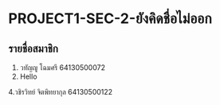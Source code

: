 # PROJECT1-SEC-2-ยังคิดชื่อไม่ออก

## รายชื่อสมาชิก
1. วทัญญู โฉมศรี 64130500072
2. Hello

4.วชิรวิทย์ จิตพิทยากุล 64130500122
